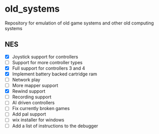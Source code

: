 # old_systems
Repository for emulation of old game systems and other old computing systems

## NES
- [x] Joystick support for controllers
- [ ] Support for more controller types
- [x] Full support for controllers 3 and 4
- [x] Implement battery backed cartridge ram
- [ ] Network play
- [ ] More mapper support
- [x] Rewind support
- [ ] Recording support
- [ ] AI driven controllers
- [ ] Fix currently broken games
- [ ] Add pal support
- [ ] wix installer for windows
- [ ] Add a list of instructions to the debugger